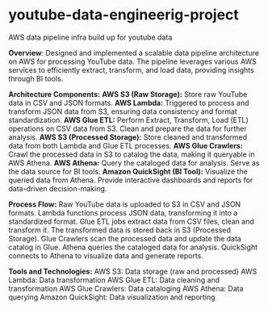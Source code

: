 # youtube-data-engineerig-project
AWS data pipeline infra build up for youtube data

**Overview**:
Designed and implemented a scalable data pipeline architecture on AWS for processing YouTube data. The pipeline leverages various AWS services to efficiently extract, transform, and load data, providing insights through BI tools.

**Architecture Components:**
**AWS S3 (Raw Storage):**
Store raw YouTube data in CSV and JSON formats.
**AWS Lambda:**
Triggered to process and transform JSON data from S3, ensuring data consistency and format standardization.
**AWS Glue ETL:**
Perform Extract, Transform, Load (ETL) operations on CSV data from S3.
Clean and prepare the data for further analysis.
**AWS S3 (Processed Storage):**
Store cleaned and transformed data from both Lambda and Glue ETL processes.
**AWS Glue Crawlers:**
Crawl the processed data in S3 to catalog the data, making it queryable in AWS Athena.
**AWS Athena:**
Query the cataloged data for analysis.
Serve as the data source for BI tools.
**Amazon QuickSight (BI Tool):**
Visualize the queried data from Athena.
Provide interactive dashboards and reports for data-driven decision-making.

**Process Flow:**
Raw YouTube data is uploaded to S3 in CSV and JSON formats.
Lambda functions process JSON data, transforming it into a standardized format.
Glue ETL jobs extract data from CSV files, clean and transform it.
The transformed data is stored back in S3 (Processed Storage).
Glue Crawlers scan the processed data and update the data catalog in Glue.
Athena queries the cataloged data for analysis.
QuickSight connects to Athena to visualize data and generate reports.

**Tools and Technologies:**
AWS S3: Data storage (raw and processed)
AWS Lambda: Data transformation
AWS Glue ETL: Data cleaning and transformation
AWS Glue Crawlers: Data cataloging
AWS Athena: Data querying
Amazon QuickSight: Data visualization and reporting
